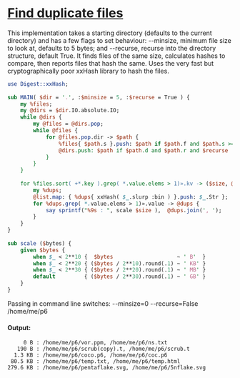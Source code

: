 [1]: https://rosettacode.org/wiki/Find_duplicate_files

# [Find duplicate files][1]

This implementation takes a starting directory (defaults to the current directory) and has a few flags to set behaviour: --minsize, minimum file size to look at, defaults to 5 bytes; and --recurse, recurse into the directory structure, default True. It finds files of the same size, calculates hashes to compare, then reports files that hash the same. Uses the very fast but cryptographically poor xxHash library to hash the files.

```perl
use Digest::xxHash;
 
sub MAIN( $dir = '.', :$minsize = 5, :$recurse = True ) {
    my %files;
    my @dirs = $dir.IO.absolute.IO;
    while @dirs {
        my @files = @dirs.pop;
        while @files {
            for @files.pop.dir -> $path {
                %files{ $path.s }.push: $path if $path.f and $path.s >= $minsize;
                @dirs.push: $path if $path.d and $path.r and $recurse
            }
        }
    }
 
    for %files.sort( +*.key ).grep( *.value.elems > 1)».kv -> ($size, @list) {
        my %dups;
        @list.map: { %dups{ xxHash( $_.slurp :bin ) }.push: $_.Str };
        for %dups.grep( *.value.elems > 1)».value -> @dups {
            say sprintf("%9s : ", scale $size ),  @dups.join(', ');
        }
    }
}
 
sub scale ($bytes) {
    given $bytes {
        when $_ < 2**10 {  $bytes                    ~ ' B'  }
        when $_ < 2**20 { ($bytes / 2**10).round(.1) ~ ' KB' }
        when $_ < 2**30 { ($bytes / 2**20).round(.1) ~ ' MB' }
        default         { ($bytes / 2**30).round(.1) ~ ' GB' }
    }
}
```


Passing in command line switches: --minsize=0 --recurse=False /home/me/p6


#### Output:
```
     0 B : /home/me/p6/vor.ppm, /home/me/p6/ns.txt
   190 B : /home/me/p6/scrub(copy).t, /home/me/p6/scrub.t
  1.3 KB : /home/me/p6/coco.p6, /home/me/p6/coc.p6
 80.5 KB : /home/me/p6/temp.txt, /home/me/p6/temp.html
279.6 KB : /home/me/p6/pentaflake.svg, /home/me/p6/5nflake.svg
```